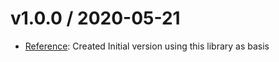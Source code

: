 
v1.0.0 / 2020-05-21
==========================

  * [Reference](https://github.com/segmentio/analytics-node/): Created Initial version using this library as basis
